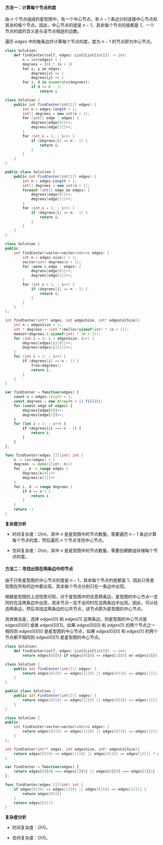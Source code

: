#### 方法一：计算每个节点的度

由 $n$ 个节点组成的星型图中，有一个中心节点，有 $n - 1$ 条边分别连接中心节点和其余的每个节点。因此，中心节点的度是 $n - 1$，其余每个节点的度都是 $1$。一个节点的度的含义是与该节点相连的边数。

遍历 $\textit{edges}$ 中的每条边并计算每个节点的度，度为 $n - 1$ 的节点即为中心节点。

```Python [sol1-Python3]
class Solution:
    def findCenter(self, edges: List[List[int]]) -> int:
        n = len(edges) + 1
        degrees = [0] * (n + 1)
        for x, y in edges:
            degrees[x] += 1
            degrees[y] += 1
        for i, d in enumerate(degrees):
            if d == n - 1:
                return i
```

```Java [sol1-Java]
class Solution {
    public int findCenter(int[][] edges) {
        int n = edges.length + 1;
        int[] degrees = new int[n + 1];
        for (int[] edge : edges) {
            degrees[edge[0]]++;
            degrees[edge[1]]++;
        }
        for (int i = 1; ; i++) {
            if (degrees[i] == n - 1) {
                return i;
            }
        }
    }
}
```

```C# [sol1-C#]
public class Solution {
    public int FindCenter(int[][] edges) {
        int n = edges.Length + 1;
        int[] degrees = new int[n + 1];
        foreach (int[] edge in edges) {
            degrees[edge[0]]++;
            degrees[edge[1]]++;
        }
        for (int i = 1; ; i++) {
            if (degrees[i] == n - 1) {
                return i;
            }
        }
    }
}
```

```C++ [sol1-C++]
class Solution {
public:
    int findCenter(vector<vector<int>>& edges) {
        int n = edges.size() + 1;
        vector<int> degrees(n + 1);
        for (auto & edge : edges) {
            degrees[edge[0]]++;
            degrees[edge[1]]++;
        }
        for (int i = 1; ; i++) {
            if (degrees[i] == n - 1) {
                return i;
            }
        }
    }
};
```

```C [sol1-C]
int findCenter(int** edges, int edgesSize, int* edgesColSize){
    int n = edgesSize + 1;
    int * degrees = (int *)malloc(sizeof(int) * (n + 1));
    memset(degrees,0,sizeof(int) * (n + 1));
    for (int i = 0; i < edgesSize; i++) {
        degrees[edges[i][0]]++;
        degrees[edges[i][1]]++;
    }
    for (int i = 1; ; i++) {
        if (degrees[i] == n - 1) {
            free(degrees);
            return i;
        }
    }
}
```

```JavaScript [sol1-JavaScript]
var findCenter = function(edges) {
    const n = edges.length + 1;
    const degrees = new Array(n + 1).fill(0);
    for (const edge of edges) {
        degrees[edge[0]]++;
        degrees[edge[1]]++;
    }
    for (let i = 1; ; i++) {
        if (degrees[i] === n - 1) {
            return i;
        }
    }
};
```

```go [sol1-Golang]
func findCenter(edges [][]int) int {
    n := len(edges) + 1
    degrees := make([]int, n+1)
    for _, e := range edges {
        degrees[e[0]]++
        degrees[e[1]]++
    }
    for i, d := range degrees {
        if d == n-1 {
            return i
        }
    }
    return -1
}
```

**复杂度分析**

- 时间复杂度：$O(n)$，其中 $n$ 是星型图中的节点数量。需要遍历 $n - 1$ 条边计算每个节点的度，然后遍历 $n$ 个节点寻找中心节点。

- 空间复杂度：$O(n)$，其中 $n$ 是星型图中的节点数量。需要创建数组存储每个节点的度。

#### 方法二：寻找出现在两条边中的节点

由于只有星型图的中心节点的度是 $n - 1$，其余每个节点的度都是 $1$，因此只有星型图在所有的边中都出现，其余每个节点分别只在一条边中出现。

根据星型图的上述性质可知，对于星型图中的任意两条边，星型图的中心节点一定同时在这两条边中出现，其余节点一定不会同时在这两条边中出现。因此，可以任选两条边，然后寻找这两条边的公共节点，该节点即为星型图的中心节点。

具体做法是，选择 $\textit{edges}[0]$ 和 $\textit{edges}[1]$ 这两条边，则星型图的中心节点是 $\textit{edges}[0][0]$ 或者 $\textit{edges}[0][1]$。如果 $\textit{edges}[0][0]$ 和 $\textit{edges}[1]$ 的两个节点之一相同则 $\textit{edges}[0][0]$ 是星型图的中心节点，如果 $\textit{edges}[0][0]$ 和 $\textit{edges}[1]$ 的两个节点都不相同则 $\textit{edges}[0][1]$ 是星型图的中心节点。

```Python [sol2-Python3]
class Solution:
    def findCenter(self, edges: List[List[int]]) -> int:
        return edges[0][0] if edges[0][0] == edges[1][0] or edges[0][0] == edges[1][1] else edges[0][1]
```

```Java [sol2-Java]
class Solution {
    public int findCenter(int[][] edges) {
        return edges[0][0] == edges[1][0] || edges[0][0] == edges[1][1] ? edges[0][0] : edges[0][1];
    }
}
```

```C# [sol2-C#]
public class Solution {
    public int FindCenter(int[][] edges) {
        return edges[0][0] == edges[1][0] || edges[0][0] == edges[1][1] ? edges[0][0] : edges[0][1];
    }
}
```

```C++ [sol2-C++]
class Solution {
public:
    int findCenter(vector<vector<int>>& edges) {
        return edges[0][0] == edges[1][0] || edges[0][0] == edges[1][1] ? edges[0][0] : edges[0][1];
    }
};
```

```C [sol2-C]
int findCenter(int** edges, int edgesSize, int* edgesColSize){
    return edges[0][0] == edges[1][0] || edges[0][0] == edges[1][1] ? edges[0][0] : edges[0][1];
}
```

```JavaScript [sol2-JavaScript]
var findCenter = function(edges) {
    return edges[0][0] === edges[1][0] || edges[0][0] === edges[1][1] ? edges[0][0] : edges[0][1];
};
```

```go [sol2-Golang]
func findCenter(edges [][]int) int {
    if edges[0][0] == edges[1][0] || edges[0][0] == edges[1][1] {
        return edges[0][0]
    }
    return edges[0][1]
}
```

**复杂度分析**

- 时间复杂度：$O(1)$。

- 空间复杂度：$O(1)$。